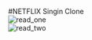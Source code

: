 #NETFLIX Singin Clone <br>
![read_one](https://user-images.githubusercontent.com/110189253/212285627-ba905a0c-6797-4c02-8b4c-4120fb5a0bef.PNG)<br>
![read_two](https://user-images.githubusercontent.com/110189253/212285715-b3ddd036-cf41-4cf9-a4cf-64edb0af49de.PNG)

